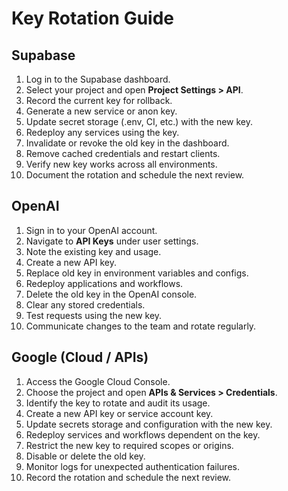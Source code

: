 # Key Rotation Guide

## Supabase
1. Log in to the Supabase dashboard.
2. Select your project and open **Project Settings > API**.
3. Record the current key for rollback.
4. Generate a new service or anon key.
5. Update secret storage (.env, CI, etc.) with the new key.
6. Redeploy any services using the key.
7. Invalidate or revoke the old key in the dashboard.
8. Remove cached credentials and restart clients.
9. Verify new key works across all environments.
10. Document the rotation and schedule the next review.

## OpenAI
1. Sign in to your OpenAI account.
2. Navigate to **API Keys** under user settings.
3. Note the existing key and usage.
4. Create a new API key.
5. Replace old key in environment variables and configs.
6. Redeploy applications and workflows.
7. Delete the old key in the OpenAI console.
8. Clear any stored credentials.
9. Test requests using the new key.
10. Communicate changes to the team and rotate regularly.

## Google (Cloud / APIs)
1. Access the Google Cloud Console.
2. Choose the project and open **APIs & Services > Credentials**.
3. Identify the key to rotate and audit its usage.
4. Create a new API key or service account key.
5. Update secrets storage and configuration with the new key.
6. Redeploy services and workflows dependent on the key.
7. Restrict the new key to required scopes or origins.
8. Disable or delete the old key.
9. Monitor logs for unexpected authentication failures.
10. Record the rotation and schedule the next review.
